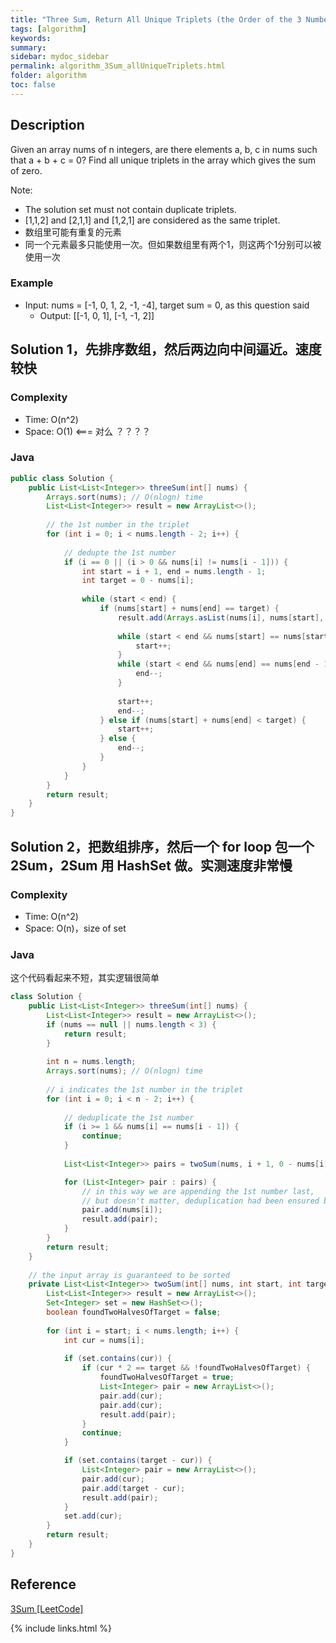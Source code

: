 ```yaml
---
title: "Three Sum, Return All Unique Triplets (the Order of the 3 Numbers in a Triplet Doesn't Matter)"
tags: [algorithm]
keywords:
summary:
sidebar: mydoc_sidebar
permalink: algorithm_3Sum_allUniqueTriplets.html                               
folder: algorithm
toc: false
---
```


## Description
Given an array nums of n integers, are there elements a, b, c in nums such that a + b + c = 0? Find all unique triplets in the array which gives the sum of zero.

Note:
* The solution set must not contain duplicate triplets.
* [1,1,2] and [2,1,1] and [1,2,1] are considered as the same triplet.
* 数组里可能有重复的元素
* 同一个元素最多只能使用一次。但如果数组里有两个1，则这两个1分别可以被使用一次

### Example
* Input: nums = [-1, 0, 1, 2, -1, -4], target sum = 0, as this question said
  * Output: [[-1, 0, 1], [-1, -1, 2]]

## Solution 1，先排序数组，然后两边向中间逼近。速度较快

### Complexity
* Time: O(n^2)
* Space: O(1) <=== 对么 ？？？？

### Java
```java
public class Solution {
    public List<List<Integer>> threeSum(int[] nums) {
        Arrays.sort(nums); // O(nlogn) time
        List<List<Integer>> result = new ArrayList<>(); 
        
        // the 1st number in the triplet
        for (int i = 0; i < nums.length - 2; i++) {
            
            // dedupte the 1st number
            if (i == 0 || (i > 0 && nums[i] != nums[i - 1])) {
                int start = i + 1, end = nums.length - 1;
                int target = 0 - nums[i];
                
                while (start < end) {
                    if (nums[start] + nums[end] == target) {
                        result.add(Arrays.asList(nums[i], nums[start], nums[end]));
                        
                        while (start < end && nums[start] == nums[start + 1]) {
                            start++;
                        }
                        while (start < end && nums[end] == nums[end - 1]) {
                            end--;
                        }
                        
                        start++;
                        end--;
                    } else if (nums[start] + nums[end] < target) {
                        start++;
                    } else {
                        end--;
                    }
                }
            }
        }
        return result;
    }
}
```

## Solution 2，把数组排序，然后一个 for loop 包一个2Sum，2Sum 用 HashSet 做。实测速度非常慢

### Complexity
* Time: O(n^2)
* Space: O(n)，size of set

### Java
这个代码看起来不短，其实逻辑很简单
```java
class Solution {
    public List<List<Integer>> threeSum(int[] nums) {
        List<List<Integer>> result = new ArrayList<>();
        if (nums == null || nums.length < 3) {
            return result;
        }
        
        int n = nums.length;
        Arrays.sort(nums); // O(nlogn) time
        
        // i indicates the 1st number in the triplet
        for (int i = 0; i < n - 2; i++) {
            
            // deduplicate the 1st number
            if (i >= 1 && nums[i] == nums[i - 1]) {
                continue;
            }
            
            List<List<Integer>> pairs = twoSum(nums, i + 1, 0 - nums[i]);

            for (List<Integer> pair : pairs) {
                // in this way we are appending the 1st number last,
                // but doesn't matter, deduplication had been ensured beforehand
                pair.add(nums[i]);
                result.add(pair);
            }
        }
        return result;
    }
    
    // the input array is guaranteed to be sorted
    private List<List<Integer>> twoSum(int[] nums, int start, int target) {
        List<List<Integer>> result = new ArrayList<>();
        Set<Integer> set = new HashSet<>();
        boolean foundTwoHalvesOfTarget = false;
        
        for (int i = start; i < nums.length; i++) {
            int cur = nums[i];
            
            if (set.contains(cur)) {
                if (cur * 2 == target && !foundTwoHalvesOfTarget) {
                    foundTwoHalvesOfTarget = true;
                    List<Integer> pair = new ArrayList<>();
                    pair.add(cur);
                    pair.add(cur);
                    result.add(pair);
                }
                continue;
            }

            if (set.contains(target - cur)) {
                List<Integer> pair = new ArrayList<>();
                pair.add(cur);
                pair.add(target - cur);
                result.add(pair);
            }
            set.add(cur);
        }
        return result;
    }
}
```

## Reference
[3Sum [LeetCode]](https://leetcode.com/problems/3sum/description/)

{% include links.html %}
